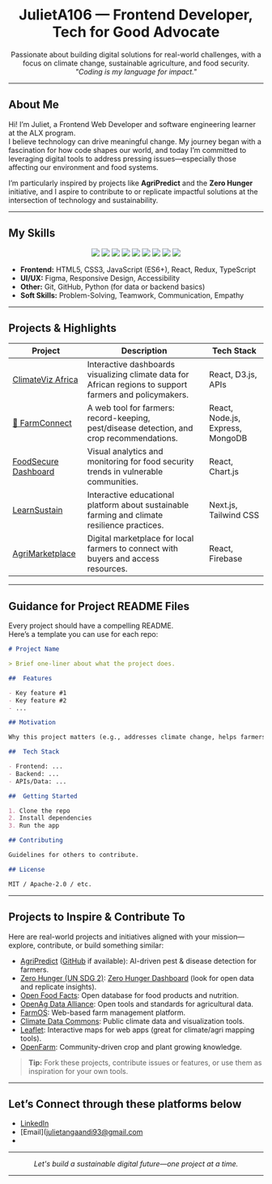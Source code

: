 <!--
Welcome to your new and improved GitHub Profile!  
Follow the outlined structure and personalize each section to best reflect your journey, skills, and aspirations.
-->

<!-- HEADER / BIO -->
<h1 align="center"> JulietA106 — Frontend Developer, Tech for Good Advocate</h1>
<p align="center">
  Passionate about building digital solutions for real-world challenges, with a focus on climate change, sustainable agriculture, and food security.
  <br>
  <em>
    "Coding is my language for impact."
  </em>
</p>

---

<!-- PROFILE README STRUCTURE -->

##  About Me

Hi! I’m Juliet, a Frontend Web Developer and software engineering learner at the ALX program.  
I believe technology can drive meaningful change. My journey began with a fascination for how code shapes our world, and today I’m committed to leveraging digital tools to address pressing issues—especially those affecting our environment and food systems.

I’m particularly inspired by projects like **AgriPredict** and the **Zero Hunger** initiative, and I aspire to contribute to or replicate impactful solutions at the intersection of technology and sustainability.

---

## My Skills

<div align="center">
  
  <img src="https://img.shields.io/badge/HTML5-E34F26?style=flat&logo=html5&logoColor=white"/>
  <img src="https://img.shields.io/badge/CSS3-1572B6?style=flat&logo=css3&logoColor=white"/>
  <img src="https://img.shields.io/badge/JavaScript-F7DF1E?style=flat&logo=javascript&logoColor=black"/>
  <img src="https://img.shields.io/badge/React-61DAFB?style=flat&logo=react&logoColor=black"/>
  <img src="https://img.shields.io/badge/Redux-764ABC?style=flat&logo=redux&logoColor=white"/>
  <img src="https://img.shields.io/badge/TypeScript-007ACC?style=flat&logo=typescript&logoColor=white"/>
  <img src="https://img.shields.io/badge/Python-3776AB?style=flat&logo=python&logoColor=white"/>
  <img src="https://img.shields.io/badge/Figma-F24E1E?style=flat&logo=figma&logoColor=white"/>
  <img src="https://img.shields.io/badge/Git-F05032?style=flat&logo=git&logoColor=white"/>
</div>

- **Frontend:** HTML5, CSS3, JavaScript (ES6+), React, Redux, TypeScript
- **UI/UX:** Figma, Responsive Design, Accessibility
- **Other:** Git, GitHub, Python (for data or backend basics)
- **Soft Skills:** Problem-Solving, Teamwork, Communication, Empathy

---

## Projects & Highlights

<!-- PINNED PROJECTS: Replace the URLs and descriptions with your actual or aspirational projects -->
| Project | Description | Tech Stack |
| ------- | ----------- | ---------- |
| [ ClimateViz Africa](https://github.com/JulietA106/climateviz-africa) | Interactive dashboards visualizing climate data for African regions to support farmers and policymakers. | React, D3.js, APIs |
| [🌱 FarmConnect](https://github.com/JulietA106/farmconnect) | A web tool for farmers: record-keeping, pest/disease detection, and crop recommendations. | React, Node.js, Express, MongoDB |
| [ FoodSecure Dashboard](https://github.com/JulietA106/foodsecure-dashboard) | Visual analytics and monitoring for food security trends in vulnerable communities. | React, Chart.js |
| [ LearnSustain](https://github.com/JulietA106/learnsustain) | Interactive educational platform about sustainable farming and climate resilience practices. | Next.js, Tailwind CSS |
| [ AgriMarketplace](https://github.com/JulietA106/agrimarketplace) | Digital marketplace for local farmers to connect with buyers and access resources. | React, Firebase |

<!-- Add more as you grow your portfolio! -->

---

## Guidance for Project README Files

Every project should have a compelling README.  
Here’s a template you can use for each repo:

```markdown
# Project Name

> Brief one-liner about what the project does.

##  Features

- Key feature #1
- Key feature #2
- ...

## Motivation

Why this project matters (e.g., addresses climate change, helps farmers, etc.).

##  Tech Stack

- Frontend: ...
- Backend: ...
- APIs/Data: ...

##  Getting Started

1. Clone the repo
2. Install dependencies
3. Run the app

## Contributing

Guidelines for others to contribute.

## License

MIT / Apache-2.0 / etc.
```

---

## Projects to Inspire & Contribute To

Here are real-world projects and initiatives aligned with your mission—explore, contribute, or build something similar:

- [AgriPredict](https://agripredict.com/) ([GitHub](https://github.com/AgriPredict) if available): AI-driven pest & disease detection for farmers.
- [Zero Hunger (UN SDG 2)](https://www.un.org/sustainabledevelopment/hunger/): [Zero Hunger Dashboard](https://data.unicef.org/resources/zero-hunger-dashboard/) (look for open data and replicate insights).
- [Open Food Facts](https://github.com/openfoodfacts/openfoodfacts-server): Open database for food products and nutrition.
- [OpenAg Data Alliance](https://github.com/OpenAgInitiative): Open tools and standards for agricultural data.
- [FarmOS](https://github.com/farmOS/farmOS): Web-based farm management platform.
- [Climate Data Commons](https://github.com/ClimateDataCommons): Public climate data and visualization tools.
- [Leaflet](https://github.com/Leaflet/Leaflet): Interactive maps for web apps (great for climate/agri mapping tools).
- [OpenFarm](https://github.com/openfarmcc/OpenFarm): Community-driven crop and plant growing knowledge.

> **Tip:** Fork these projects, contribute issues or features, or use them as inspiration for your own tools.

---

##  Let’s Connect through these platforms below

- [LinkedIn](linkedin.com/in/juliet-angaandi-1bab6b295)
- [Email](julietangaandi93@gmail.com
-  <!-- Add if you have one -->

---

<p align="center">
  <em>Let's build a sustainable digital future—one project at a time.</em>
</p>

---

<!-- END OF TEMPLATE -->

